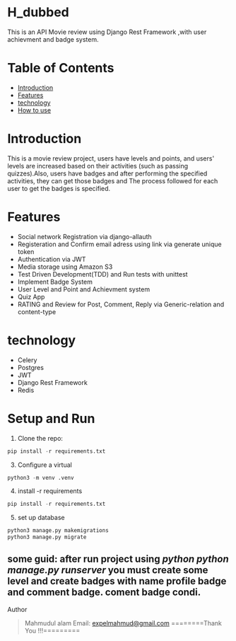# H_dubbed
This is an API Movie review using Django Rest Framework ,with user achievment and badge system.
# Table of Contents
* [Introduction](https://github.com/ronin1777/H_dubbed/blob/main/README.md#introduction)
* [Features](https://github.com/ronin1777/H_dubbed/blob/main/README.md#features)
* [technology](https://github.com/ronin1777/H_dubbed/blob/main/README.md#technology)
* [How to use](https://github.com/ronin1777/H_dubbed/blob/main/README.md#setup-and-run)
# Introduction
This is a movie review project, users have levels and points, and users' levels are increased based on their activities (such as passing quizzes).Also, users have badges and after performing the specified activities, they can get those badges and The process followed for each user to get the badges is specified.
# Features
* Social network Registration via django-allauth
* Registeration and Confirm email adress using link via generate unique token
* Authentication via JWT
* Media storage using Amazon S3
* Test Driven Development(TDD) and Run tests with unittest
* Implement Badge System
* User Level and Point and Achievment system
* Quiz App
* RATING and Review for Post, Comment, Reply via Generic-relation and content-type
# technology
* Celery
* Postgres
* JWT
* Django Rest Framework
* Redis
# Setup and Run
1. Clone the repo:
```python
pip install -r requirements.txt
```
3. Configure a virtual
```python
python3 -m venv .venv
```
4. install -r requirements
```python
pip install -r requirements.txt
```
5. set up database
```python
python3 manage.py makemigrations
python3 manage.py migrate
```
some guid:
after run project using *python
python manage.py runserver* you must create some level and create badges with name **profile badge** and **comment badge**. coment badge condi.
-----------------------------------------
Author
> Mahmudul alam
> Email: expelmahmud@gmail.com
========Thank You !!!=========
